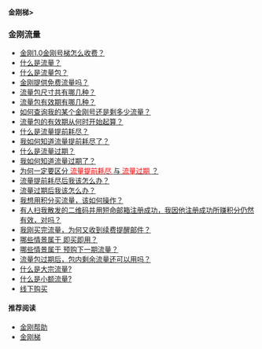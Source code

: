 #### 金刚梯>
### 金刚流量

- [金刚1.0金刚号梯怎么收费？](https://a2zitpro.github.io/web/金刚1.0梯价格表)
- [什么是流量？](https://a2zitpro.github.io/web/kkdatatraffic)
- [什么是流量包？](https://a2zitpro.github.io/web/流量包)
- [金刚提供免费流量吗？](https://a2zitpro.github.io/web/免费流量)
- [流量包尺寸共有哪几种？](https://a2zitpro.github.io/web/流量包尺寸)
- [流量包有效期有哪几种？](https://a2zitpro.github.io/web/流量包有效期)
- [如何查询我的某个金刚号还是剩多少流量？](https://a2zitpro.github.io/web/查询名下金刚号)
- [流量包的有效期从何时开始起算？](https://a2zitpro.github.io/web/流量包的有效期从何时开始起算)
- [什么是流量提前耗尽？](https://a2zitpro.github.io/web/流量提前耗尽)
- [我如何知道流量提前耗尽了？](https://a2zitpro.github.io/web/流量提前耗尽的识别)
- [什么是流量过期？](https://a2zitpro.github.io/web/流量过期)
- [我如何知道流量过期了？](https://a2zitpro.github.io/web/流量过期的识别)
- [为何一定要区分<font color="Red"> 流量提前耗尽 </font>与<font color="Red"> 流量过期 </font>？](https://a2zitpro.github.io/web/区分流量提前耗尽与流量过期的原因)
- [流量提前耗尽后我该怎么办？](https://a2zitpro.github.io/web/)
- [流量过期后我该怎么办？](https://a2zitpro.github.io/web/)
- [我想用积分买流量，该如何操作？](https://a2zitpro.github.io/web/用积分购买流量)
- [有人扫我散发的二维码并用短命邮箱注册成功，我因他注册成功所赚积分仍然有效，对吗？](https://a2zitpro.github.io/web/短命邮箱注册之奖励积分)
- [我刚买完流量，为何又收到续费提醒邮件？](https://a2zitpro.github.io/web/刚买流量又被提醒续费)
- [哪些情景属于 即买即用？](https://a2zitpro.github.io/web/哪些情景属于即买即用)
- [哪些情景属于 预购下一期流量？](https://a2zitpro.github.io/web/哪些情景属于预购下一期流量)
- [流量包过期后，包内剩余流量还可以用吗？](https://a2zitpro.github.io/web/流量包过期后剩余流量还可以用吗)
- [什么是大宗流量?](https://a2zitpro.github.io/web/大宗流量)
- [什么是小额流量?](https://a2zitpro.github.io/web/小额流量)
- [线下购买](https://a2zitpro.github.io/web/线下购买)





[]()

[]()

[]()

[]()

[]()

[]()

[]()

[]()

[]()

[]()

[]()

[]()

[]()

[]()

[]()

[]()


[]()

[]()

[]()

[]()

[]()

#### 推荐阅读

- [金刚帮助](https://a2zitpro.github.io/web/list_helpkkvpn)
- [金刚梯](https://a2zitpro.github.io/web/dlb)
